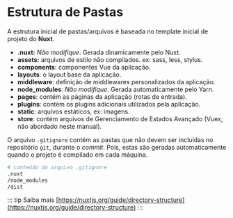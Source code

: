 # Estrutura de Pastas

A estrutura inicial de pastas/arquivos é baseada no template inicial de projeto do **Nuxt**.

* **.nuxt:** _Não modifique_. Gerada dinamicamente pelo Nuxt. 
* **assets:** arquivos de estilo não compilados. ex: sass, less, stylus.
* **components**: componentes Vue da aplicação.
* **layouts**: o layout base da aplicação.
* **middleware**: definição de middlewares personalizados da aplicação.
* **node\_modules**: _Não modifique_. Gerada automaticamente pelo Yarn.
* **pages**: contém as páginas da aplicação \(rotas de entrada\).
* **plugins**: contém os plugins adicionais utilizados pela aplicação.
* **static**: arquivos estáticos,  ex: imagens.
* **store**: contém arquivos de Gerenciamento de Estados Avançado \(Vuex, não abordado neste manual\).

O arquivo `.gitignore` contém as pastas que não devem ser incluídas no repositório `git`, durante o _commit_. Pois, estas são geradas automaticamente quando o projeto é compilado em cada máquina.

```bash
# conteúdo do arquivo .gitignore
.nuxt
/node_modules
/dist
```

::: tip Saiba mais
[https://nuxtjs.org/guide/directory-structure](https://nuxtjs.org/guide/directory-structure)
:::